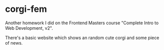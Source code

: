 # corgi-fem
Another homework I did on the Frontend Masters course "Complete Intro to Web Development, v2".

There's a basic website which shows an random cute corgi and some piece of news.
